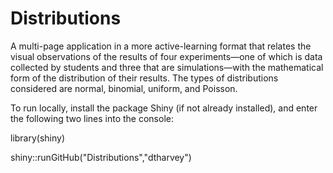 # Distributions
 
A multi-page application in a more active-learning format that relates the visual observations of the results of four experiments—one of which is data collected by students and three that are simulations—with the mathematical form of the distribution of their results. The types of distributions considered are normal, binomial, uniform, and Poisson.    

To run locally, install the package Shiny (if not already installed), and enter the following two lines into the console:

library(shiny)

shiny::runGitHub("Distributions","dtharvey")
